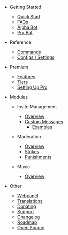 - Getting Started

  - [Quick Start](/fr/getting-started/quick-start.md)
  - [FAQs](/fr/getting-started/faq.md)
  - [Alpha Bot](/fr/getting-started/alpha.md)
  - [Pro Bot](/fr/getting-started/pro.md)

- Reference

  - [Commands](/fr/reference/commands.md)
  - [Configs / Settings](/fr/reference/settings.md)

- Premium

  - [Features](/fr/premium/features.md)
  - [Tiers](/fr/premium/tiers.md)
  - [Setting Up Pro](/fr/premium/setting-up.md)

- Modules

  - Invite Management

    - [Overview](/fr/modules/invites/commands.md)
    - [Custom Messages](/fr/modules/invites/custom-messages.md)
      - [Examples](/fr/modules/invites/examples.md)

  - Moderation

    - [Overview](/fr/modules/moderation/overview.md)
    - [Strikes](/fr/modules/moderation/strikes.md)
    - [Punishments](/fr/modules/moderation/punishments.md)

  - Music

    - [Overview](/fr/modules/music/overview.md)

- Other

  - [Webpanel](/fr/other/webpanel.md)
  - [Translations](/fr/other/translations.md)
  - [Donating](/fr/other/donating.md)
  - [Support](/fr/other/support.md)
  - [Changelog](/fr/other/changelog.md)
  - [Roadmap](/fr/other/roadmap.md)
  - [Open Source](/fr/other/open-source.md)
